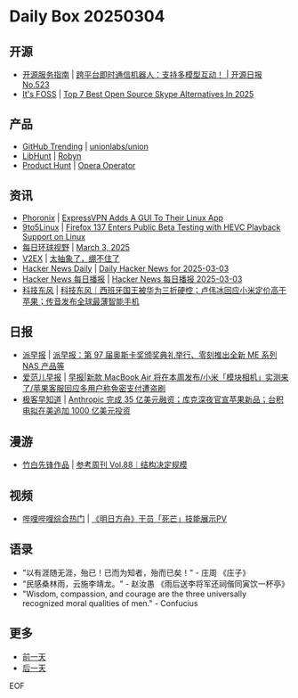 # Daily Box 20250304

## 开源
- [开源服务指南](https://osguider.com/blog/) | [跨平台即时通信机器人：支持多模型互动！ | 开源日报 No.523](https://osguider.com/blog/post/daily/daily-523/)
- [It's FOSS](https://itsfoss.com/) | [Top 7 Best Open Source Skype Alternatives In 2025](https://itsfoss.com/open-source-skype-alternatives/)

## 产品
- [GitHub Trending](https://github.com/trending?since=daily) | [unionlabs/union](https://github.com/unionlabs/union)
- [LibHunt](https://www.libhunt.com/) | [Robyn](https://www.libhunt.com/r/Robyn)
- [Product Hunt](https://www.producthunt.com) | [Opera Operator](https://www.producthunt.com/posts/opera-operator)

## 资讯
- [Phoronix](https://www.phoronix.com/) | [ExpressVPN Adds A GUI To Their Linux App](https://www.phoronix.com/news/ExpressVPN-GUI-Linux-App)
- [9to5Linux](https://9to5linux.com/) | [Firefox 137 Enters Public Beta Testing with HEVC Playback Support on Linux](https://9to5linux.com/firefox-137-enters-public-beta-testing-with-hevc-playback-support-on-linux)
- [每日环球视野](https://idai.ly/) | [March 3, 2025](http://m.idai.ly/se/a193iG?1740931200)
- [V2EX](https://www.v2ex.com/) | [太抽象了，绷不住了](https://www.v2ex.com/t/1115826)
- [Hacker News Daily](https://www.daemonology.net/hn-daily/) | [Daily Hacker News for 2025-03-03](https://www.daemonology.net/hn-daily/2025-03-03.html)
- [Hacker News 每日播报](https://hacker-news.agi.li/) | [Hacker News 每日播报 2025-03-03](https://hacker-news.agi.li/post/2025-03-03)
- [科技东风](https://m.smzdm.com/tag/tn0400v/) | [科技东风｜西班牙国王被华为三折硬控；卢伟冰回应小米定价高于苹果；传音发布全球最薄智能手机](https://post.m.smzdm.com/p/ardo227q/)

## 日报
- [派早报](https://sspai.com/tag/%E6%B4%BE%E6%97%A9%E6%8A%A5) | [派早报：第 97 届奥斯卡奖颁奖典礼举行、零刻推出全新 ME 系列 NAS 产品等](https://sspai.com/post/96949)
- [爱范儿早报](https://www.ifanr.com/category/ifanrnews) | [早报|新款 MacBook Air 将在本周发布/小米「模块相机」实测来了/苹果客服回应多用户称免密支付遭盗刷](https://www.ifanr.com/1616178)
- [极客早知道](https://www.geekpark.net/column/74) | [Anthropic 完成 35 亿美元融资；库克深夜官宣苹果新品；台积电拟在美追加 1000 亿美元投资](https://www.geekpark.net/news/346521)

## 漫游
- [竹白先锋作品](https://www.zhubai.wiki/) | [参考周刊 Vol.88｜结构决定规模](https://open.zhubai.wiki/a/l/t/z/pl/ouranswers/2508649976520724480)

## 视频
- [哔哩哔哩综合热门](https://www.bilibili.com/v/popular/all/) | [《明日方舟》干员「死芒」技能展示PV](https://b23.tv/BV1Zj9nYcEvM)

## 语录
- "以有涯随无涯，殆已！已而为知者，殆而已矣！" - 庄周 《庄子》
- "民感桑林雨，云施李靖龙。" - 赵汝愚 《雨后送李将军还祠偕同寅饮一杯亭》
- "Wisdom, compassion, and courage are the three universally recognized moral qualities of men." - Confucius

## 更多
- [前一天](daily-box-20250303.md)
- [后一天](daily-box-20250305.md)

EOF